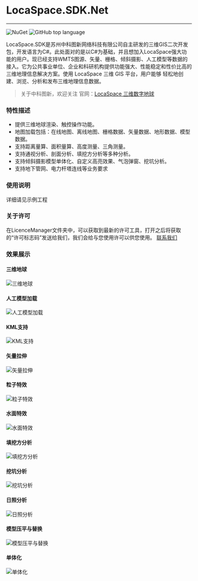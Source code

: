 # LocaSpace.SDK.Net
-------------

![NuGet](https://img.shields.io/nuget/v/LocaSpace.SDK.Net.svg)
![GitHub top language](https://img.shields.io/github/languages/top/locaspace/LocaSpace.SDK.Net.svg)


LocaSpace.SDK是苏州中科图新网络科技有限公司自主研发的三维GIS二次开发包，开发语言为C#。此处面对的是以C#为基础，并且想加入LocaSpace强大功能的用户。现已经支持WMTS图源、矢量、栅格、倾斜摄影、人工模型等数据的接入。它为公共事业单位、企业和科研机构提供功能强大、性能稳定和性价比高的三维地理信息解决方案。使用 LocaSpace 三维 GIS 平台，用户能够 轻松地创建、浏览、分析和发布三维地理信息数据。

> 关于中科图新，欢迎关注
  官网：[LocaSpace 三维数字地球](http://www.locaspace.cn)

### 特性描述
* 提供三维地球渲染、触控操作功能。
* 地图加载包括：在线地图、离线地图、栅格数据、矢量数据、地形数据、模型数据。
* 支持距离量算、面积量算、高度测量、三角测量。
* 支持通视分析、剖面分析、填挖方分析等多种分析。
* 支持倾斜摄影模型单体化、自定义高亮效果、气泡弹窗、挖坑分析。
* 支持地下管网、电力杆塔连线等业务要求

### 使用说明
详细请见示例工程

### 关于许可
在LicenceManager文件夹中，可以获取到最新的许可工具，打开之后将获取的“许可标志码”发送给我们，我们会给与您使用许可以供您使用。
[联系我们](http://wpa.qq.com/msgrd?v=3&uin=3546869892&site=qq&menu=yes)

### 效果展示
#### 三维地球

![三维地球](https://github.com/locaspace/LocaSpace.SDK.Net/raw/master/image/terrain.jpg)

#### 人工模型加载

![人工模型加载](https://github.com/locaspace/LocaSpace.SDK.Net/raw/master/image/model.jpg)

#### KML支持

![KML支持](https://github.com/locaspace/LocaSpace.SDK.Net/raw/master/image/kml.jpg)

#### 矢量拉伸

![矢量拉伸](https://github.com/locaspace/LocaSpace.SDK.Net/raw/master/image/stretch.png)

#### 粒子特效

![粒子特效](https://github.com/locaspace/LocaSpace.SDK.Net/raw/master/image/file.jpg)

#### 水面特效

![水面特效](https://github.com/locaspace/LocaSpace.SDK.Net/raw/master/image/water.png)

#### 填挖方分析

![填挖方分析](https://github.com/locaspace/LocaSpace.SDK.Net/raw/master/image/flood.png)

#### 挖坑分析

![挖坑分析](https://github.com/locaspace/LocaSpace.SDK.Net/raw/master/image/pit.png)

#### 日照分析

![日照分析](https://github.com/locaspace/LocaSpace.SDK.Net/raw/master/image/sun.png)

#### 模型压平与替换

![模型压平与替换](https://github.com/locaspace/LocaSpace.SDK.Net/raw/master/image/u455.jpg)

#### 单体化

![单体化](https://github.com/locaspace/LocaSpace.SDK.Net/raw/master/image/单体化1.png)
